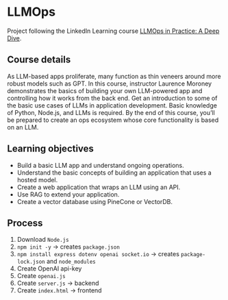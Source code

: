 # LLMOps

Project following the LinkedIn Learning course [LLMOps in Practice: A Deep Dive](https://www.linkedin.com/learning/llmops-in-practice-a-deep-dive?u=0).

## Course details

As LLM-based apps proliferate, many function as thin veneers around more robust models such as GPT. In this course, instructor Laurence Moroney demonstrates the basics of building your own LLM-powered app and controlling how it works from the back end. Get an introduction to some of the basic use cases of LLMs in application development. Basic knowledge of Python, Node.js, and LLMs is required. By the end of this course, you’ll be prepared to create an ops ecosystem whose core functionality is based on an LLM.

## Learning objectives

- Build a basic LLM app and understand ongoing operations.
- Understand the basic concepts of building an application that uses a hosted model.
- Create a web application that wraps an LLM using an API.
- Use RAG to extend your application.
- Create a vector database using PineCone or VectorDB.

## Process

1. Download `Node.js`
2. `npm init -y` -> creates `package.json`
3. `npm install express dotenv openai socket.io` -> creates `package-lock.json` and `node_modules`
4. Create OpenAI api-key
5. Create `openai.js`
6. Create `server.js` -> backend
7. Create `index.html` -> frontend
